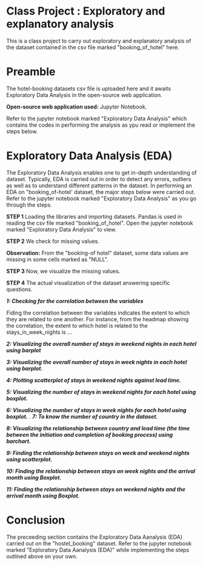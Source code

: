 # Class Project : Exploratory and explanatory analysis
This is a class project to carry out exploratory and explanatory analysis of the dataset contained in the csv file marked "booking_of_hotel" here.

# Preamble
The hotel-booking datasets csv file is uploaded here and it awaits Exploratory Data Analysis in the open-source web application.

**Open-source web application used:** Jupyter Notebook. 

Refer to the jupyter notebook marked "Exploratory Data Analysis" which contains the codes in performing the analysis as ypu read or implement the steps below.

# Exploratory Data Analysis (EDA)
The Exploratory Data Analysis enables one to get in-depth understanding of dataset. Typically, EDA is carried out in order to detect any errors, outliers as well as to understand different patterns in the dataset. 
In performing an EDA on "booking_of-hotel' dataset, the major steps below were carried out. Refer to the jupyter notebook marked "Exploratory Data Analysis" as you go through the steps.

**STEP 1**
Loading the libraries and importing datasets. Pandas is used in reading the csv file marked "booking_of_hotel". Open the jupyter notebook marked "Exploratory Data Analysis" to view.


**STEP 2**
We check for missing values. 

****Observation:**** From the "booking-of hotel" dataset, some data values are missing in some cells marked as "NULL". 

**STEP 3** 
Now, we visualize the missing values.

**STEP 4** 
The actual visualization of the dataset answering specific questions.

***1: Checking for the correlation between the variables***

Fiding the correlation between the variables indicates the extent to which they are related to one another. For instance, from the headmap showing the correlation, the extent to which hotel is related to the stays_in_week_nights is ...

***2: Visualizing the overall number of stays in weekend nights in each hotel using barplot***

***3: Visualizing the overall number of stays in week nights in each hotel using barplot.***

***4: Plotting scatterplot of stays in weekend nights against lead time.***

***5: Visualizing the number of stays in weekend nights for each hotel using boxplot.***

***6: Visualizing the number of stays in week nights for each hotel using boxplot.***
.
***7: To know the number of country in the dataset.***

***8: Visualizing the relationship between country and lead time (the time between the initiation 
and completion of booking process) using barchart.***

***9: Finding the relationship between stays on week and weekend nights using scatterplot.***

***10: Finding the relationship between stays on week nights and the arrival month using Boxplot.***

***11: Finding the relationship between stays on weekend nights and the arrival month using Boxplot.***


# Conclusion
The preceeding section contains the Exploratory Data Aanalysis (EDA) carried out on the "hostel_booking" dataset. 
Refer to the jupyter notebook marked "Exploratory Data Aanalysis (EDA)" while implementing the steps outlined above on your own.







